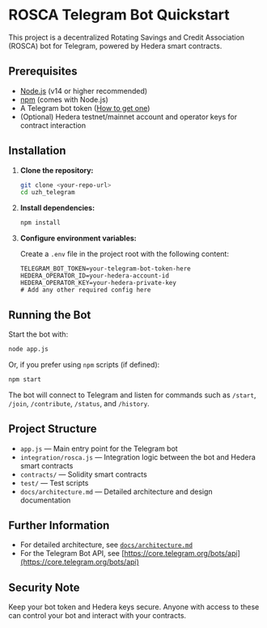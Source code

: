# ROSCA Telegram Bot Quickstart

This project is a decentralized Rotating Savings and Credit Association (ROSCA) bot for Telegram, powered by Hedera smart contracts.

## Prerequisites

- [Node.js](https://nodejs.org/) (v14 or higher recommended)
- [npm](https://www.npmjs.com/) (comes with Node.js)
- A Telegram bot token ([How to get one](https://core.telegram.org/bots#6-botfather))
- (Optional) Hedera testnet/mainnet account and operator keys for contract interaction

## Installation

1. **Clone the repository:**

   ```bash
   git clone <your-repo-url>
   cd uzh_telegram
   ```

2. **Install dependencies:**

   ```bash
   npm install
   ```

3. **Configure environment variables:**

   Create a `.env` file in the project root with the following content:

   ```env
   TELEGRAM_BOT_TOKEN=your-telegram-bot-token-here
   HEDERA_OPERATOR_ID=your-hedera-account-id
   HEDERA_OPERATOR_KEY=your-hedera-private-key
   # Add any other required config here
   ```

## Running the Bot

Start the bot with:

```bash
node app.js
```

Or, if you prefer using `npm` scripts (if defined):

```bash
npm start
```

The bot will connect to Telegram and listen for commands such as `/start`, `/join`, `/contribute`, `/status`, and `/history`.

## Project Structure

- `app.js` — Main entry point for the Telegram bot
- `integration/rosca.js` — Integration logic between the bot and Hedera smart contracts
- `contracts/` — Solidity smart contracts
- `test/` — Test scripts
- `docs/architecture.md` — Detailed architecture and design documentation

## Further Information

- For detailed architecture, see [`docs/architecture.md`](docs/architecture.md)
- For the Telegram Bot API, see [https://core.telegram.org/bots/api](https://core.telegram.org/bots/api)

## Security Note

Keep your bot token and Hedera keys secure. Anyone with access to these can control your bot and interact with your contracts.
